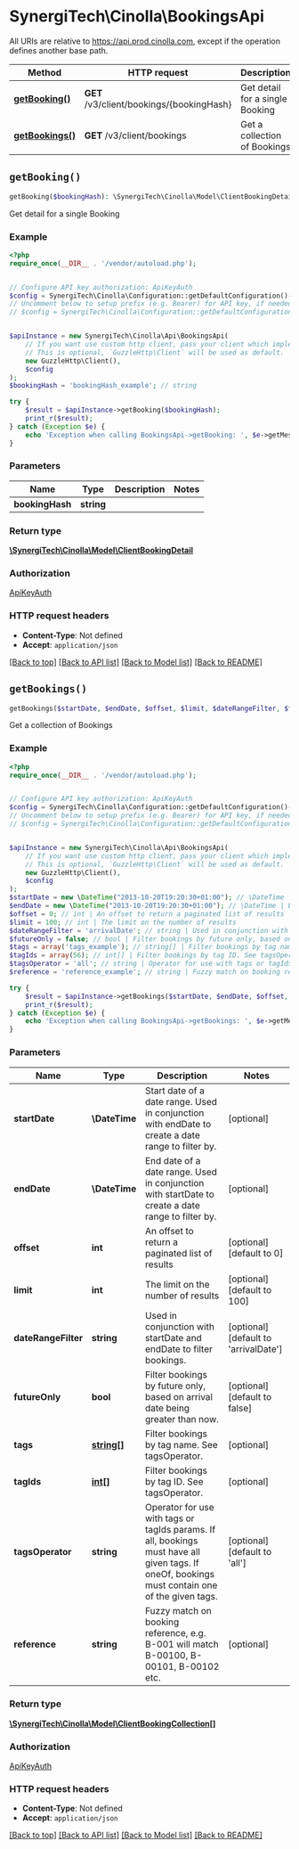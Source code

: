 # SynergiTech\Cinolla\BookingsApi

All URIs are relative to https://api.prod.cinolla.com, except if the operation defines another base path.

| Method | HTTP request | Description |
| ------------- | ------------- | ------------- |
| [**getBooking()**](BookingsApi.md#getBooking) | **GET** /v3/client/bookings/{bookingHash} | Get detail for a single Booking |
| [**getBookings()**](BookingsApi.md#getBookings) | **GET** /v3/client/bookings | Get a collection of Bookings |


## `getBooking()`

```php
getBooking($bookingHash): \SynergiTech\Cinolla\Model\ClientBookingDetail
```

Get detail for a single Booking

### Example

```php
<?php
require_once(__DIR__ . '/vendor/autoload.php');


// Configure API key authorization: ApiKeyAuth
$config = SynergiTech\Cinolla\Configuration::getDefaultConfiguration()->setApiKey('x-api-key', 'YOUR_API_KEY');
// Uncomment below to setup prefix (e.g. Bearer) for API key, if needed
// $config = SynergiTech\Cinolla\Configuration::getDefaultConfiguration()->setApiKeyPrefix('x-api-key', 'Bearer');


$apiInstance = new SynergiTech\Cinolla\Api\BookingsApi(
    // If you want use custom http client, pass your client which implements `GuzzleHttp\ClientInterface`.
    // This is optional, `GuzzleHttp\Client` will be used as default.
    new GuzzleHttp\Client(),
    $config
);
$bookingHash = 'bookingHash_example'; // string

try {
    $result = $apiInstance->getBooking($bookingHash);
    print_r($result);
} catch (Exception $e) {
    echo 'Exception when calling BookingsApi->getBooking: ', $e->getMessage(), PHP_EOL;
}
```

### Parameters

| Name | Type | Description  | Notes |
| ------------- | ------------- | ------------- | ------------- |
| **bookingHash** | **string**|  | |

### Return type

[**\SynergiTech\Cinolla\Model\ClientBookingDetail**](../Model/ClientBookingDetail.md)

### Authorization

[ApiKeyAuth](../../README.md#ApiKeyAuth)

### HTTP request headers

- **Content-Type**: Not defined
- **Accept**: `application/json`

[[Back to top]](#) [[Back to API list]](../../README.md#endpoints)
[[Back to Model list]](../../README.md#models)
[[Back to README]](../../README.md)

## `getBookings()`

```php
getBookings($startDate, $endDate, $offset, $limit, $dateRangeFilter, $futureOnly, $tags, $tagIds, $tagsOperator, $reference): \SynergiTech\Cinolla\Model\ClientBookingCollection[]
```

Get a collection of Bookings

### Example

```php
<?php
require_once(__DIR__ . '/vendor/autoload.php');


// Configure API key authorization: ApiKeyAuth
$config = SynergiTech\Cinolla\Configuration::getDefaultConfiguration()->setApiKey('x-api-key', 'YOUR_API_KEY');
// Uncomment below to setup prefix (e.g. Bearer) for API key, if needed
// $config = SynergiTech\Cinolla\Configuration::getDefaultConfiguration()->setApiKeyPrefix('x-api-key', 'Bearer');


$apiInstance = new SynergiTech\Cinolla\Api\BookingsApi(
    // If you want use custom http client, pass your client which implements `GuzzleHttp\ClientInterface`.
    // This is optional, `GuzzleHttp\Client` will be used as default.
    new GuzzleHttp\Client(),
    $config
);
$startDate = new \DateTime("2013-10-20T19:20:30+01:00"); // \DateTime | Start date of a date range. Used in conjunction with endDate to create a date range to filter by.
$endDate = new \DateTime("2013-10-20T19:20:30+01:00"); // \DateTime | End date of a date range. Used in conjunction with startDate to create a date range to filter by.
$offset = 0; // int | An offset to return a paginated list of results
$limit = 100; // int | The limit on the number of results
$dateRangeFilter = 'arrivalDate'; // string | Used in conjunction with startDate and endDate to filter bookings.
$futureOnly = false; // bool | Filter bookings by future only, based on arrival date being greater than now.
$tags = array('tags_example'); // string[] | Filter bookings by tag name. See tagsOperator.
$tagIds = array(56); // int[] | Filter bookings by tag ID. See tagsOperator.
$tagsOperator = 'all'; // string | Operator for use with tags or tagIds params. If all, bookings must have all given tags. If oneOf, bookings must contain one of the given tags.
$reference = 'reference_example'; // string | Fuzzy match on booking reference, e.g. B-001 will match B-00100, B-00101, B-00102 etc.

try {
    $result = $apiInstance->getBookings($startDate, $endDate, $offset, $limit, $dateRangeFilter, $futureOnly, $tags, $tagIds, $tagsOperator, $reference);
    print_r($result);
} catch (Exception $e) {
    echo 'Exception when calling BookingsApi->getBookings: ', $e->getMessage(), PHP_EOL;
}
```

### Parameters

| Name | Type | Description  | Notes |
| ------------- | ------------- | ------------- | ------------- |
| **startDate** | **\DateTime**| Start date of a date range. Used in conjunction with endDate to create a date range to filter by. | [optional] |
| **endDate** | **\DateTime**| End date of a date range. Used in conjunction with startDate to create a date range to filter by. | [optional] |
| **offset** | **int**| An offset to return a paginated list of results | [optional] [default to 0] |
| **limit** | **int**| The limit on the number of results | [optional] [default to 100] |
| **dateRangeFilter** | **string**| Used in conjunction with startDate and endDate to filter bookings. | [optional] [default to &#39;arrivalDate&#39;] |
| **futureOnly** | **bool**| Filter bookings by future only, based on arrival date being greater than now. | [optional] [default to false] |
| **tags** | [**string[]**](../Model/string.md)| Filter bookings by tag name. See tagsOperator. | [optional] |
| **tagIds** | [**int[]**](../Model/int.md)| Filter bookings by tag ID. See tagsOperator. | [optional] |
| **tagsOperator** | **string**| Operator for use with tags or tagIds params. If all, bookings must have all given tags. If oneOf, bookings must contain one of the given tags. | [optional] [default to &#39;all&#39;] |
| **reference** | **string**| Fuzzy match on booking reference, e.g. B-001 will match B-00100, B-00101, B-00102 etc. | [optional] |

### Return type

[**\SynergiTech\Cinolla\Model\ClientBookingCollection[]**](../Model/ClientBookingCollection.md)

### Authorization

[ApiKeyAuth](../../README.md#ApiKeyAuth)

### HTTP request headers

- **Content-Type**: Not defined
- **Accept**: `application/json`

[[Back to top]](#) [[Back to API list]](../../README.md#endpoints)
[[Back to Model list]](../../README.md#models)
[[Back to README]](../../README.md)
